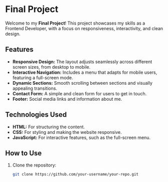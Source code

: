 # Final Project

Welcome to my **Final Project**! This project showcases my skills as a Frontend Developer, with a focus on responsiveness, interactivity, and clean design.

## Features

- **Responsive Design:** The layout adjusts seamlessly across different screen sizes, from desktop to mobile.
- **Interactive Navigation:** Includes a menu that adapts for mobile users, featuring a full-screen mode.
- **Dynamic Sections:** Smooth scrolling between sections and visually appealing transitions.
- **Contact Form:** A simple and clean form for users to get in touch.
- **Footer:** Social media links and information about me.

## Technologies Used

- **HTML:** For structuring the content.
- **CSS:** For styling and making the website responsive.
- **JavaScript:** For interactive features, such as the full-screen menu.

## How to Use

1. Clone the repository:
   ```bash
   git clone https://github.com/your-username/your-repo.git
